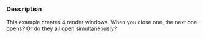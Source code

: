 ### Description

This example creates 4 render windows. When you close one, the next one opens? Or do they all open simultaneously?
